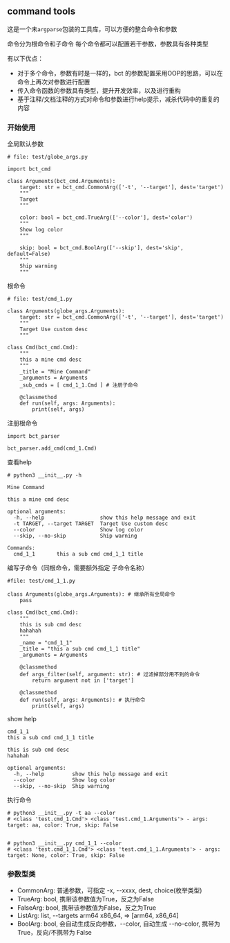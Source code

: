 ## command tools

这是一个未`argparse`包装的工具库，可以方便的整合命令和参数

命令分为根命令和子命令
每个命令都可以配置若干参数，参数具有各种类型

有以下优点：
* 对于多个命令，参数有时是一样的，bct 的参数配置采用OOP的思路，可以在命令上再次对参数进行配置  
* 传入命令函数的参数具有类型，提升开发效率，以及进行重构
* 基于注释/文档注释的方式对命令和参数进行help提示，减杀代码中的重复的内容

### 开始使用

全局默认参数
```
# file: test/globe_args.py

import bct_cmd

class Arguments(bct_cmd.Arguments):
    target: str = bct_cmd.CommonArg(['-t', '--target'], dest='target')
    """
    Target
    """

    color: bool = bct_cmd.TrueArg(['--color'], dest='color')
    """
    Show log color
    """
    
    skip: bool = bct_cmd.BoolArg(['--skip'], dest='skip', default=False)
    """
    Ship warning
    """
```

根命令
```
# file: test/cmd_1.py

class Arguments(globe_args.Arguments):
    target: str = bct_cmd.CommonArg(['-t', '--target'], dest='target')
    """
    Target Use custom desc
    """

class Cmd(bct_cmd.Cmd):
    """
    this a mine cmd desc
    """
    _title = "Mine Command"
    _arguments = Arguments
    _sub_cmds = [ cmd_1_1.Cmd ] # 注册子命令

    @classmethod
    def run(self, args: Arguments):
        print(self, args)
```

注册根命令
```
import bct_parser

bct_parser.add_cmd(cmd_1.Cmd)
```

查看help
```
# python3 __init__.py -h

Mine Command

this a mine cmd desc

optional arguments:
  -h, --help                  show this help message and exit
  -t TARGET, --target TARGET  Target Use custom desc
  --color                     Show log color
  --skip, --no-skip           Ship warning

Commands:
  cmd_1_1       this a sub cmd cmd_1_1 title
```

编写子命令（同根命令，需要额外指定 子命令名称）
```
#file: test/cmd_1_1.py

class Arguments(globe_args.Arguments): # 继承所有全局命令
    pass

class Cmd(bct_cmd.Cmd):
    """
    this is sub cmd desc
    hahahah
    """
    _name = "cmd_1_1"
    _title = "this a sub cmd cmd_1_1 title"
    _arguments = Arguments

    @classmethod
    def args_filter(self, argument: str): # 过滤掉部分用不到的命令
        return argument not in ['target']

    @classmethod
    def run(self, args: Arguments): # 执行命令
        print(self, args)
```

show help
```
cmd_1_1
this a sub cmd cmd_1_1 title

this is sub cmd desc
hahahah

optional arguments:
  -h, --help         show this help message and exit
  --color            Show log color
  --skip, --no-skip  Ship warning
```

执行命令
```
# python3 __init__.py -t aa --color
# <class 'test.cmd_1.Cmd'> <class 'test.cmd_1.Arguments'> - args: target: aa, color: True, skip: False


# python3 __init__.py cmd_1_1 --color
# <class 'test.cmd_1_1.Cmd'> <class 'test.cmd_1_1.Arguments'> - args: target: None, color: True, skip: False
```


### 参数型类

* CommonArg: 普通参数，可指定 -x, --xxxx, dest, choice(枚举类型)
* TrueArg: bool, 携带该参数值为True，反之为False
* FalseArg: bool, 携带该参数值为False，反之为True
* ListArg: list, --targets arm64 x86_64, => [arm64, x86_64]
* BoolArg: bool, 会自动生成反向参数，--color, 自动生成 --no-color, 携带为True，反向/不携带为 False


